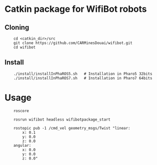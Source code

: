 # Catkin package for WifiBot robots


## Cloning 

		cd <catkin_dir>/src
		git clone https://github.com/CARMinesDouai/wifibot.git
		cd wifibot

## Install		
		./install/installInPhaROS5.sh   # Installation in Pharo5 32bits
		./install/installInPhaROS7.sh   # Installation in Pharo7 64bits

# Usage
		
		roscore

		rosrun wifibot headless wifibotpackage_start

		rostopic pub -1 /cmd_vel geometry_msgs/Twist "linear:
			x: 0.1
			y: 0.0
			z: 0.0
		angular:
			x: 0.0
			y: 0.0
			z: 0.0"


				
